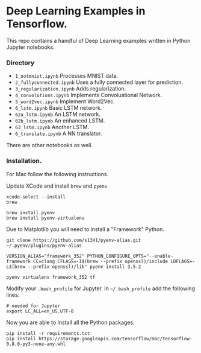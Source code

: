 

# Deep Learning Examples in Tensorflow.


This repo contains a handful of Deep Learning examples written in Python Jupyter notebooks.


### Directory

 - `1_notmnist.ipynb`
    Processes MNIST data.
 - `2_fullyconnected.ipynb`
    Uses a fully connected layer for prediction.
 - `3_regularization.ipynb`
    Adds regularization.
 - `4_convolutions.ipynb`
    Implements Convoluational Network.
 - `5_word2vec.ipynb`
    Implement Word2Vec.
 - `6_lstm.ipynb`
    Basic LSTM network.
 - `62a_lstm.ipynb`
    An LSTM network.
 - `62b_lstm.ipynb`
    An enhanced LSTM.
 - `63_lstm.ipynb`
    Another LSTM.
 - `6_translate.ipynb`
    A NN translator.

There are other notebooks as well.


### Installation.

For Mac follow the following instructions.

Update XCode and install `brew` and `pyenv`

    xcode-select --install
    brew

    brew install pyenv
    brew install pyenv-virtualenv


Due to Matplotlib you will need to install a "Framework" Python.

    git clone https://github.com/s1341/pyenv-alias.git ~/.pyenv/plugins/pyenv-alias

    VERSION_ALIAS="framework_352" PYTHON_CONFIGURE_OPTS="--enable-framework CC=clang CFLAGS=-I$(brew --prefix openssl)/include LDFLAGS=-L$(brew --prefix openssl)/lib" pyenv install 3.5.2

    pyenv virtualenv framework_352 tf


Modify your `.bash_profile` for Jupyter. In `~/.bash_profile` add the following lines:

    # needed for Jupyter
    export LC_ALL=en_US.UTF-8

Now you are able to Install all the Python packages.

    pip install -r requirements.txt
    pip install https://storage.googleapis.com/tensorflow/mac/tensorflow-0.8.0-py3-none-any.whl


